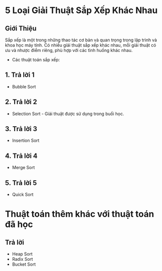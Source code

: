 # 5 Loại Giải Thuật Sắp Xếp Khác Nhau

## Giới Thiệu

Sắp xếp là một trong những thao tác cơ bản và quan trọng trong lập trình và khoa học máy tính. Có nhiều giải thuật sắp xếp khác nhau, mỗi giải thuật có ưu và nhược điểm riêng, phù hợp với các tình huống khác nhau.

- Các thuật toán sắp xếp:

## 1. Trả lời 1
- Bubble Sort
## 2. Trả lời 2
- Selection Sort - Giải thuật được sử dụng trong buổi học.
## 3. Trả lời 3
- Insertion Sort
## 4. Trả lời 4
- Merge Sort
## 5. Trả lời 5
- Quick Sort
# Thuật toán thêm khác với thuật toán đã học

## Trả lời
- Heap Sort
- Radix Sort
- Bucket Sort